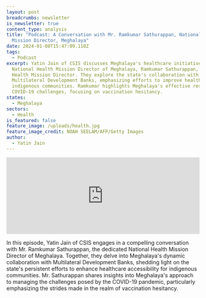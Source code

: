 ```yaml
---
layout: post
breadcrumbs: newsletter
is_newsletter: true
content_type: analysis
title: "Podcast: A Conversation with Mr. Ramkumar Sathurappan, National Health
  Mission Director, Meghalaya"
date: 2024-01-08T15:47:09.110Z
tags:
  - Podcast
excerpt: Yatin Jain of CSIS discusses Meghalaya's healthcare initiatives with
  National Health Mission Director of Meghalaya, Ramkumar Sathurappan, National
  Health Mission Director. They explore the state's collaboration with
  Multilateral Development Banks, emphasizing efforts to improve healthcare for
  indigenous communities. Ramkumar highlights Meghalaya's effective response to
  COVID-19 challenges, focusing on vaccination hesitancy.
states:
  - Meghalaya
sectors:
  - Health
is_featured: false
feature_image: /uploads/health.jpg
feature_image_credit: NOAH SEELAM/AFP/Getty Images
author:
  - Yatin Jain
---
```

<iframe frameborder="0" height="200" scrolling="no" src="https://playlist.megaphone.fm/?e=CSIS9349423218" width="100%"></iframe>

In this episode, Yatin Jain of CSIS engages in a compelling conversation with Mr. Ramkumar Sathurappan, the dedicated National Health Mission Director of Meghalaya. Together, they delve into Meghalaya's dynamic collaboration with Multilateral Development Banks, shedding light on the state's persistent efforts to enhance healthcare accessibility for indigenous communities. Mr. Sathurappan shares insights into Meghalaya's approach to managing the challenges posed by the COVID-19 pandemic, particularly emphasizing the strides made in the realm of vaccination hesitancy.
